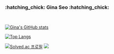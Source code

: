 <h3> :hatching_chick: Gina Seo :hatching_chick: </h3> 
<br>

[![Gina's GitHub stats](https://github-readme-stats.vercel.app/api?username=ginaseo)](https://github.com/ginaseo/github-readme-stats)

[![Top Langs](https://github-readme-stats.vercel.app/api/top-langs/?username=ginaseo)](https://github.com/ginaseo/github-readme-stats)

[![Solved.ac
프로필](http://mazassumnida.wtf/api/mini/generate_badge?boj=iamginaseo)](https://solved.ac/iamginaseo)
<a href="https://hits.seeyoufarm.com"><img src="https://hits.seeyoufarm.com/api/count/incr/badge.svg?url=https%3A%2F%2Fgithub.com%2Fginaseo&count_bg=%23A2C83D&title_bg=%23555555&icon=github.svg&icon_color=%23E7E7E7&title=Github&edge_flat=false"/></a>

<!---
- 👋 Hi, I’m @ginaseo
- 🌱 I’m currently learning Java, C, Python etc..
- 📫 How to reach me via e-mail: iamginaseo@gmail.com
- 💞️ I’m looking to collaborate on ...
- 👀 I’m interested in ...


[![Solved.ac
프로필](http://mazassumnida.wtf/api/v2/generate_badge?boj=iamginaseo)](https://solved.ac/iamginaseo)

ginaseo/ginaseo is a ✨ special ✨ repository because its `README.md` (this file) appears on your GitHub profile.
You can click the Preview link to take a look at your changes.
--->
 
